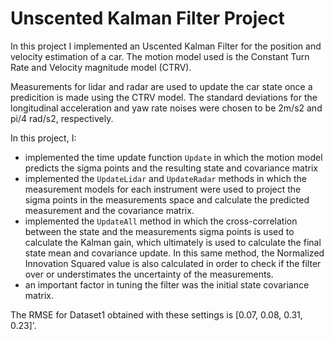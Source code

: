 # Unscented Kalman Filter Project

In this project I implemented an Uscented Kalman Filter for the position and velocity estimation of a car. The motion model used is the Constant Turn Rate and Velocity magnitude model (CTRV).

Measurements for lidar and radar are used to update the car state once a predicition is made using the CTRV model. 
The standard deviations for the longitudinal acceleration and yaw rate noises were chosen to be 2m/s2 and pi/4 rad/s2, respectively.

In this project, I:

* implemented the time update function `Update` in which the motion model predicts the sigma points and the resulting state and covariance matrix
* implemented the `UpdateLidar` and `UpdateRadar` methods in which the measurement models for each instrument were used to project the sigma points in the measurements space and calculate the predicted measurement and the covariance matrix.
* implemented the `UpdateAll` method in which the cross-correlation between the state and the measurements sigma points is used to calculate the Kalman gain, which ultimately is used to calculate the final state mean and covariance update. In this same method, the Normalized Innovation Squared value is also calculated in order to check if the filter over or understimates the uncertainty of the measurements. 
* an important factor in tuning the filter was the initial state covariance matrix.

The RMSE for Dataset1 obtained with these settings is [0.07, 0.08, 0.31, 0.23]'.